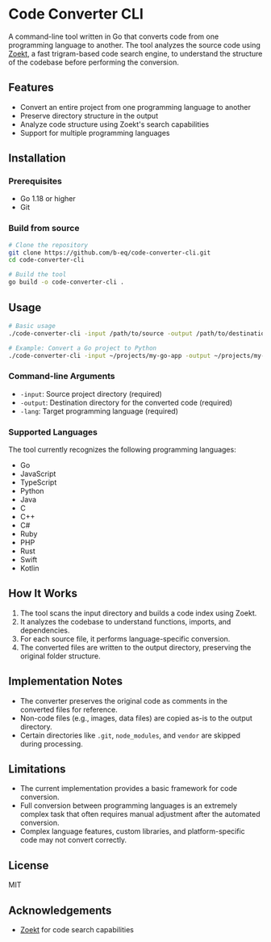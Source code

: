 # Code Converter CLI

A command-line tool written in Go that converts code from one programming language to another. The tool analyzes the source code using [Zoekt](https://github.com/sourcegraph/zoekt), a fast trigram-based code search engine, to understand the structure of the codebase before performing the conversion.

## Features

- Convert an entire project from one programming language to another
- Preserve directory structure in the output
- Analyze code structure using Zoekt's search capabilities
- Support for multiple programming languages

## Installation

### Prerequisites

- Go 1.18 or higher
- Git

### Build from source

```bash
# Clone the repository
git clone https://github.com/b-eq/code-converter-cli.git
cd code-converter-cli

# Build the tool
go build -o code-converter-cli .
```

## Usage

```bash
# Basic usage
./code-converter-cli -input /path/to/source -output /path/to/destination -lang python

# Example: Convert a Go project to Python
./code-converter-cli -input ~/projects/my-go-app -output ~/projects/my-python-app -lang python
```

### Command-line Arguments

- `-input`: Source project directory (required)
- `-output`: Destination directory for the converted code (required)
- `-lang`: Target programming language (required)

### Supported Languages

The tool currently recognizes the following programming languages:

- Go
- JavaScript
- TypeScript
- Python
- Java
- C
- C++
- C#
- Ruby
- PHP
- Rust
- Swift
- Kotlin

## How It Works

1. The tool scans the input directory and builds a code index using Zoekt.
2. It analyzes the codebase to understand functions, imports, and dependencies.
3. For each source file, it performs language-specific conversion.
4. The converted files are written to the output directory, preserving the original folder structure.

## Implementation Notes

- The converter preserves the original code as comments in the converted files for reference.
- Non-code files (e.g., images, data files) are copied as-is to the output directory.
- Certain directories like `.git`, `node_modules`, and `vendor` are skipped during processing.

## Limitations

- The current implementation provides a basic framework for code conversion.
- Full conversion between programming languages is an extremely complex task that often requires manual adjustment after the automated conversion.
- Complex language features, custom libraries, and platform-specific code may not convert correctly.

## License

MIT

## Acknowledgements

- [Zoekt](https://github.com/sourcegraph/zoekt) for code search capabilities 